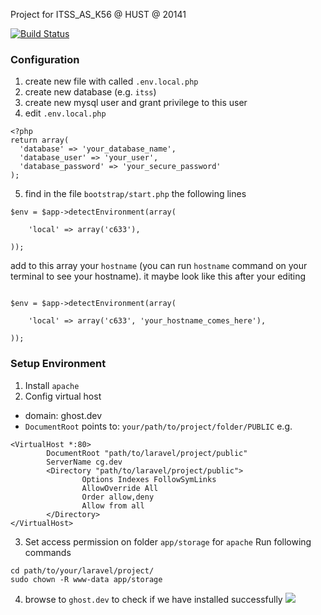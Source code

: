 Project for ITSS_AS_K56 @ HUST @ 20141

[![Build Status](https://travis-ci.org/yuyuvn/ghost_in_php.svg?branch=master)](https://github.com/c633/ghost_in_php)


### Configuration

1. create new file with called `.env.local.php`
2. create new database (e.g. `itss`)
3. create new mysql user and grant privilege to this user
4. edit `.env.local.php` 
```
<?php
return array(
  'database' => 'your_database_name',
  'database_user' => 'your_user',
  'database_password' => 'your_secure_password'
);
```
5. find in the file `bootstrap/start.php` the following lines
```
$env = $app->detectEnvironment(array(

	'local' => array('c633'),

));
```

add to this array your `hostname` (you can run `hostname` command on your terminal to see your hostname).
it maybe look like this after your editing
```

$env = $app->detectEnvironment(array(

	'local' => array('c633', 'your_hostname_comes_here'),

));
```

### Setup Environment
1. Install `apache`
2. Config virtual host
- domain: ghost.dev
- `DocumentRoot` points to: `your/path/to/project/folder/PUBLIC`
e.g.
```
<VirtualHost *:80>
        DocumentRoot "path/to/laravel/project/public"
        ServerName cg.dev
        <Directory "path/to/laravel/project/public">
                Options Indexes FollowSymLinks
                AllowOverride All
                Order allow,deny
                Allow from all
        </Directory>
</VirtualHost>
```

3. Set access permission on folder `app/storage` for `apache`
Run following commands
```
cd path/to/your/laravel/project/
sudo chown -R www-data app/storage
```

4. browse to `ghost.dev` to check if we have installed successfully
![](http://i.imgur.com/A74thKv.png)
